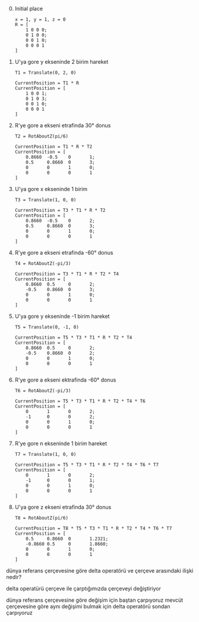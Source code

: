 0. Initial place
    ```
    x = 1, y = 1, z = 0
    R = [
        1 0 0 0;
        0 1 0 0;
        0 0 1 0;
        0 0 0 1
    ]
    ```

1. U'ya gore y ekseninde 2 birim hareket
    ```
    T1 = Translate(0, 2, 0)

    CurrentPosition = T1 * R
    CurrentPosition = [
        1 0 0 1;
        0 1 0 3;
        0 0 1 0;
        0 0 0 1
    ]
    ```

2. R'ye gore a ekseni etrafinda 30° donus
    ```
    T2 = RotAboutZ(pi/6)

    CurrentPosition = T1 * R * T2 
    CurrentPosition = [
        0.8660  -0.5    0       1;
        0.5     0.8660  0       3;
        0       0       1       0;
        0       0       0       1
    ]
    ```

3. U'ya gore x ekseninde 1 birim
    ```
    T3 = Translate(1, 0, 0)

    CurrentPosition = T3 * T1 * R * T2 
    CurrentPosition = [
        0.8660  -0.5    0       2;
        0.5     0.8660  0       3;
        0       0       1       0;
        0       0       0       1
    ]
    ```

4. R'ye gore a ekseni etrafinda -60° donus
    ```
    T4 = RotAboutZ(-pi/3)

    CurrentPosition = T3 * T1 * R * T2 * T4
    CurrentPosition = [
        0.8660  0.5     0       2;
        -0.5    0.8660  0       3;
        0       0       1       0;
        0       0       0       1
    ]
    ```

5. U'ya gore y ekseninde -1 birim hareket
    ```
    T5 = Translate(0, -1, 0)

    CurrentPosition = T5 * T3 * T1 * R * T2 * T4
    CurrentPosition = [
        0.8660  0.5     0       2;
        -0.5    0.8660  0       2;
        0       0       1       0;
        0       0       0       1
    ]
    ```
6. R'ye gore a ekseni ektrafinda -60° donus
    ```
    T6 = RotAboutZ(-pi/3)

    CurrentPosition = T5 * T3 * T1 * R * T2 * T4 * T6
    CurrentPosition = [
        0       1       0       2;
        -1      0       0       2;
        0       0       1       0;
        0       0       0       1
    ]
    ```
7. R'ye gore n ekseninde 1 birim hareket
    ```
    T7 = Translate(1, 0, 0)

    CurrentPosition = T5 * T3 * T1 * R * T2 * T4 * T6 * T7
    CurrentPosition = [
        0       1       0       2;
        -1      0       0       1;
        0       0       1       0;
        0       0       0       1
    ]
    ```
8.  U'ya gore z ekseni etrafinda 30° donus
    ```
    T8 = RotAboutZ(pi/6)

    CurrentPosition = T8 * T5 * T3 * T1 * R * T2 * T4 * T6 * T7
    CurrentPosition = [
        0.5     0.8660  0       1.2321;
        -0.8660 0.5     0       1.8660;
        0       0       1       0;
        0       0       0       1
    ]
    ```


dünya referans çerçevesine göre delta operatörü ve çerçeve arasındaki ilişki nedir?

delta operatürü çerçeve ile çarptığımızda çerçeveyi değiştiriyor

dünya referans çerçevesine göre değişim için baştan çarpıyoruz
mevcüt çerçevesine göre aynı değişimi bulmak için delta operatörü sondan çarpıyoruz
